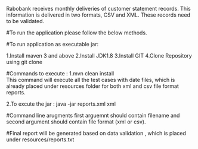 Rabobank receives monthly deliveries of customer statement records. This information is delivered in two formats, CSV and XML. These records need to be validated.

#To run the application please follow the below methods.

#To run application as executable jar:

1.Install maven 3 and above
2.Install JDK1.8
3.Install GIT
4.Clone Repository using git clone <URL>
 
#Commands to execute :
1.mvn clean install<br>
This command will execute all the test cases with date files, which is already placed under resources folder for both xml and csv file format reports.

2.To excute the jar :
java -jar <jar-file-location> reports.xml xml
  
#Command line arugments first arguemnt should contain filename and second argument should contain file format (xml or csv).

#Final report will be generated based on data validation , which is placed under resources/reports.txt
